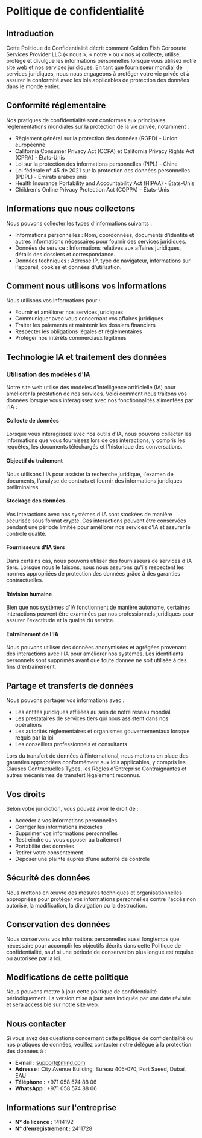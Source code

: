 # Politique de confidentialité

## Introduction

Cette Politique de Confidentialité décrit comment Golden Fish Corporate Services Provider LLC (« nous », « notre » ou « nos ») collecte, utilise, protège et divulgue les informations personnelles lorsque vous utilisez notre site web et nos services juridiques. En tant que fournisseur mondial de services juridiques, nous nous engageons à protéger votre vie privée et à assurer la conformité avec les lois applicables de protection des données dans le monde entier.

## Conformité réglementaire

Nos pratiques de confidentialité sont conformes aux principales réglementations mondiales sur la protection de la vie privée, notamment :

- Règlement général sur la protection des données (RGPD) - Union européenne
- California Consumer Privacy Act (CCPA) et California Privacy Rights Act (CPRA) - États-Unis
- Loi sur la protection des informations personnelles (PIPL) - Chine
- Loi fédérale n° 45 de 2021 sur la protection des données personnelles (PDPL) - Émirats arabes unis
- Health Insurance Portability and Accountability Act (HIPAA) - États-Unis
- Children's Online Privacy Protection Act (COPPA) - États-Unis

## Informations que nous collectons

Nous pouvons collecter les types d'informations suivants :

- Informations personnelles : Nom, coordonnées, documents d'identité et autres informations nécessaires pour fournir des services juridiques.
- Données de service : Informations relatives aux affaires juridiques, détails des dossiers et correspondance.
- Données techniques : Adresse IP, type de navigateur, informations sur l'appareil, cookies et données d'utilisation.

## Comment nous utilisons vos informations

Nous utilisons vos informations pour :

- Fournir et améliorer nos services juridiques
- Communiquer avec vous concernant vos affaires juridiques
- Traiter les paiements et maintenir les dossiers financiers
- Respecter les obligations légales et réglementaires
- Protéger nos intérêts commerciaux légitimes

## Technologie IA et traitement des données

### Utilisation des modèles d'IA

Notre site web utilise des modèles d'intelligence artificielle (IA) pour améliorer la prestation de nos services. Voici comment nous traitons vos données lorsque vous interagissez avec nos fonctionnalités alimentées par l'IA :

#### Collecte de données

Lorsque vous interagissez avec nos outils d'IA, nous pouvons collecter les informations que vous fournissez lors de ces interactions, y compris les requêtes, les documents téléchargés et l'historique des conversations.

#### Objectif du traitement

Nous utilisons l'IA pour assister la recherche juridique, l'examen de documents, l'analyse de contrats et fournir des informations juridiques préliminaires.

#### Stockage des données

Vos interactions avec nos systèmes d'IA sont stockées de manière sécurisée sous format crypté. Ces interactions peuvent être conservées pendant une période limitée pour améliorer nos services d'IA et assurer le contrôle qualité.

#### Fournisseurs d'IA tiers

Dans certains cas, nous pouvons utiliser des fournisseurs de services d'IA tiers. Lorsque nous le faisons, nous nous assurons qu'ils respectent les normes appropriées de protection des données grâce à des garanties contractuelles.

#### Révision humaine

Bien que nos systèmes d'IA fonctionnent de manière autonome, certaines interactions peuvent être examinées par nos professionnels juridiques pour assurer l'exactitude et la qualité du service.

#### Entraînement de l'IA

Nous pouvons utiliser des données anonymisées et agrégées provenant des interactions avec l'IA pour améliorer nos systèmes. Les identifiants personnels sont supprimés avant que toute donnée ne soit utilisée à des fins d'entraînement.

## Partage et transferts de données

Nous pouvons partager vos informations avec :

- Les entités juridiques affiliées au sein de notre réseau mondial
- Les prestataires de services tiers qui nous assistent dans nos opérations
- Les autorités réglementaires et organismes gouvernementaux lorsque requis par la loi
- Les conseillers professionnels et consultants

Lors du transfert de données à l'international, nous mettons en place des garanties appropriées conformément aux lois applicables, y compris les Clauses Contractuelles Types, les Règles d'Entreprise Contraignantes et autres mécanismes de transfert légalement reconnus.

## Vos droits

Selon votre juridiction, vous pouvez avoir le droit de :

- Accéder à vos informations personnelles
- Corriger les informations inexactes
- Supprimer vos informations personnelles
- Restreindre ou vous opposer au traitement
- Portabilité des données
- Retirer votre consentement
- Déposer une plainte auprès d\'une autorité de contrôle

## Sécurité des données

Nous mettons en œuvre des mesures techniques et organisationnelles appropriées pour protéger vos informations personnelles contre l'accès non autorisé, la modification, la divulgation ou la destruction.

## Conservation des données

Nous conservons vos informations personnelles aussi longtemps que nécessaire pour accomplir les objectifs décrits dans cette Politique de confidentialité, sauf si une période de conservation plus longue est requise ou autorisée par la loi.

## Modifications de cette politique

Nous pouvons mettre à jour cette politique de confidentialité périodiquement. La version mise à jour sera indiquée par une date révisée et sera accessible sur notre site web.

## Nous contacter

Si vous avez des questions concernant cette politique de confidentialité ou nos pratiques de données, veuillez contacter notre délégué à la protection des données à :

- **E-mail :** support@mind.com
- **Adresse :** City Avenue Building, Bureau 405-070, Port Saeed, Dubaï, EAU
- **Téléphone :** +971 058 574 88 06
- **WhatsApp :** +971 058 574 88 06

## Informations sur l'entreprise

- **N° de licence :** 1414192
- **N° d'enregistrement :** 2411728